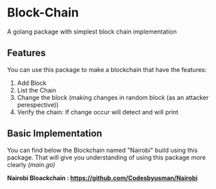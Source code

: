 # Block-Chain
A golang package with simplest block chain implementation

## Features
You can use this package to make a blockchain that have the features:
1. Add Block
2. List the Chain
3. Change the block (making changes in random block (as an attacker perespective))
4. Verify the chain: If change occur will detect and will print

## Basic Implementation
You can find below the Blockchain named "Nairobi" build using this package. That will give you understanding of using this package more clearly *(main.go)*

**Nairobi Bloackchain : https://github.com/Codesbyusman/Nairobi**
